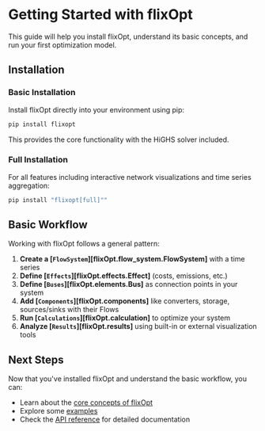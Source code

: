 # Getting Started with flixOpt

This guide will help you install flixOpt, understand its basic concepts, and run your first optimization model.

## Installation

### Basic Installation

Install flixOpt directly into your environment using pip:

```bash
pip install flixopt
```

This provides the core functionality with the HiGHS solver included.

### Full Installation

For all features including interactive network visualizations and time series aggregation:

```bash
pip install "flixopt[full]""
```

## Basic Workflow

Working with flixOpt follows a general pattern:

1. **Create a [`FlowSystem`][flixOpt.flow_system.FlowSystem]** with a time series
2. **Define [`Effects`][flixOpt.effects.Effect]** (costs, emissions, etc.)
3. **Define [`Buses`][flixOpt.elements.Bus]** as connection points in your system
4. **Add [`Components`][flixOpt.components]** like converters, storage, sources/sinks with their Flows
5. **Run [`Calculations`][flixOpt.calculation]** to optimize your system
6. **Analyze [`Results`][flixOpt.results]** using built-in or external visualization tools

## Next Steps

Now that you've installed flixOpt and understand the basic workflow, you can:

- Learn about the [core concepts of flixOpt](concepts-and-math/index.md)
- Explore some [examples](examples/index.md)
- Check the [API reference](api-reference/index.md) for detailed documentation
